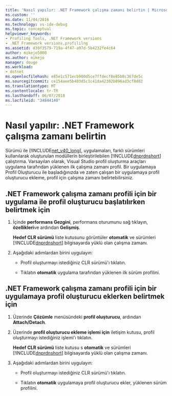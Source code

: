 ```yaml
---
title: 'Nasıl yapılır: .NET Framework çalışma zamanı belirtin | Microsoft Docs'
ms.custom: ''
ms.date: 11/04/2016
ms.technology: vs-ide-debug
ms.topic: conceptual
helpviewer_keywords:
- Profiling Tools, .NET Framework versions
- .NET Framework versions,profililng
ms.assetid: d39f3579-719a-4f47-a97d-5b4232fe4c64
author: mikejo5000
ms.author: mikejo
manager: douge
ms.workload:
- dotnet
ms.openlocfilehash: e85e1c571ecb900d5ce7ffdecf8e85b8c367de5c
ms.sourcegitcommit: ce154aee5b403d5c1c41da42302b896ad3cf8d82
ms.translationtype: MT
ms.contentlocale: tr-TR
ms.lasthandoff: 06/07/2018
ms.locfileid: "34844140"
---
```

# <a name="how-to-specify-the-net-framework-runtime"></a>Nasıl yapılır: .NET Framework çalışma zamanı belirtin

Sürümü ile [!INCLUDE[net_v40_long](../code-quality/includes/net_v40_long_md.md)], uygulamaları, farklı sürümleri kullanılarak oluşturulan modüllerin birleştirilebilen [!INCLUDE[dnprdnshort](../code-quality/includes/dnprdnshort_md.md)] çalıştırma. Varsayılan olarak, Visual Studio profil oluşturma araçları uygulama tarafından yüklenen ilk çalışma zamanı profil. Bir uygulamaya Profil Oluşturucu ile başladığınızda ve zaten çalışan bir uygulamaya profil oluşturucu ekleme, profil için çalışma zamanı belirtebilirsiniz.

## <a name="to-specify-the-net-framework-run-time-to-profile-when-starting-an-application-with-the-profiler"></a>.NET Framework çalışma zamanı profili için bir uygulama ile profil oluşturucu başlatılırken belirtmek için

1. İçinde **performans Gezgini**, performans oturumunu sağ tıklayın, **özellikleri**ve ardından **Gelişmiş**.

     **Hedef CLR sürümü** liste kutusunu görüntüler **otomatik** ve sürümleri [!INCLUDE[dnprdnshort](../code-quality/includes/dnprdnshort_md.md)] bilgisayarda yüklü olan çalışma zamanı.

2. Aşağıdaki adımlardan birini uygulayın:

    - Profil oluşturmayı istediğiniz CLR sürümü'ı tıklatın.

    - Tıklatın **otomatik** uygulama tarafından yüklenen ilk sürüm profilini.

## <a name="to-specify-the-net-framework-run-time-to-profile-when-attaching-the-profiler-to-an-application"></a>.NET Framework çalışma zamanı profili için bir uygulamaya profil oluşturucu eklerken belirtmek için

1. Üzerinde **Çözümle** menüsündeki **profil oluşturucu**, ardından **Attach/Detach**.

2. Üzerinde **profil oluşturucu ekleme işlemi için** iletişim kutusu, profil oluşturmayı istediğiniz işlemi'ı tıklatın.

     **Hedef CLR sürümü** liste kutusu s **otomatik** ve sürümleri [!INCLUDE[dnprdnshort](../code-quality/includes/dnprdnshort_md.md)] bilgisayarda yüklü olan çalışma zamanı.

3. Aşağıdaki adımlardan birini uygulayın:

    - Profil oluşturmayı istediğiniz CLR sürümü'ı tıklatın.

    - Tıklatın **otomatik** uygulamaya profil oluşturucu ekler, yüklenen sürüm profilini.
